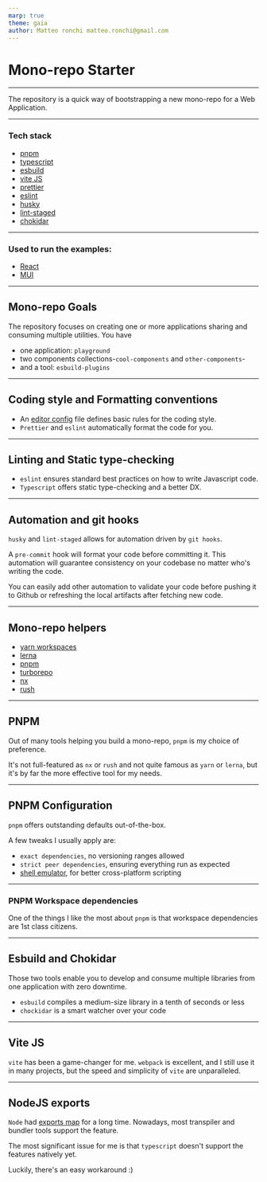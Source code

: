 ```yaml
---
marp: true
theme: gaia
author: Matteo ronchi matteo.ronchi@gmail.com
---
```


# Mono-repo Starter

---

The repository is a quick way of bootstrapping a new mono-repo for a Web Application.

---

### Tech stack

- [pnpm](https://pnpm.io/)
- [typescript](https://www.typescriptlang.org/)
- [esbuild](https://esbuild.github.io/)
- [vite JS](https://vitejs.dev/)
- [prettier](https://prettier.io/)
- [eslint](https://eslint.org/)
- [husky](https://typicode.github.io/husky/#/)
- [lint-staged](https://github.com/okonet/lint-staged)
- [chokidar](https://github.com/paulmillr/chokidar)

---

### Used to run the examples:

- [React](https://reactjs.org/)
- [MUI](https://mui.com/)

---

## Mono-repo Goals

The repository focuses on creating one or more applications sharing and consuming multiple utilities.
You have

- one application: `playground`
- two components collections-`cool-components` and `other-components`-
- and a tool: `esbuild-plugins`

---

## Coding style and Formatting conventions

- An [editor config](https://editorconfig.org/) file defines basic rules for the coding style.
- `Prettier` and `eslint` automatically format the code for you.

---

## Linting and Static type-checking

- `eslint` ensures standard best practices on how to write Javascript code.
- `Typescript` offers static type-checking and a better DX.

---

## Automation and git hooks

`husky` and `lint-staged` allows for automation driven by `git hooks`.

A `pre-commit` hook will format your code before committing it. This automation will guarantee consistency on your codebase no matter who's writing the code.

You can easily add other automation to validate your code before pushing it to Github or refreshing the local artifacts after fetching new code.

---

## Mono-repo helpers

- [yarn workspaces](https://classic.yarnpkg.com/lang/en/docs/workspaces/)
- [lerna ](https://github.com/lerna/lerna)
- [pnpm](https://pnpm.io/)
- [turborepo](https://turborepo.org/)
- [nx](https://nx.dev/)
- [rush](https://rushjs.io/)

---

## PNPM

Out of many tools helping you build a mono-repo, `pnpm` is my choice of preference.

It's not full-featured as `nx` or `rush` and not quite famous as `yarn` or `lerna`, but it's by far the more effective tool for my needs.

---

## PNPM Configuration

`pnpm` offers outstanding defaults out-of-the-box.

A few tweaks I usually apply are:

- `exact dependencies`, no versioning ranges allowed
- `strict peer dependencies`, ensuring everything run as expected
- [shell emulator](https://pnpm.io/cli/run#shell-emulator), for better cross-platform scripting

---

### PNPM Workspace dependencies

One of the things I like the most about `pnpm` is that workspace dependencies are 1st class citizens.

---

## Esbuild and Chokidar

Those two tools enable you to develop and consume multiple libraries from one application with zero downtime.

- `esbuild` compiles a medium-size library in a tenth of seconds or less
- `chockidar` is a smart watcher over your code

---

## Vite JS

`vite` has been a game-changer for me. `webpack` is excellent, and I still use it in many projects, but the speed and simplicity of `vite` are unparalleled.

---

## NodeJS exports

`Node` had [exports map](https://nodejs.org/api/packages.html#subpath-exports) for a long time.
Nowadays, most transpiler and bundler tools support the feature.

The most significant issue for me is that `typescript` doesn't support the features natively yet.

Luckily, there's an easy workaround :)


